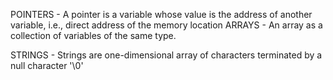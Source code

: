 POINTERS - A pointer is a variable whose value is the address of another variable, i.e., direct address of the memory location
ARRAYS - An array as a collection of variables of the same type.


STRINGS - Strings are one-dimensional array of characters terminated by a null character '\0'
